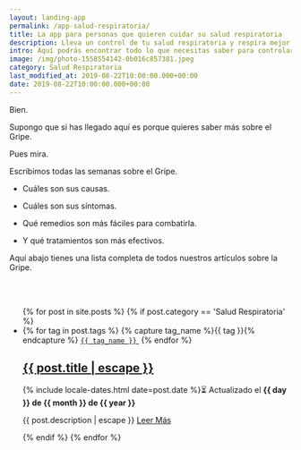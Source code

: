 ```yaml
---
layout: landing-app
permalink: /app-salud-respiratoria/
title: La app para personas que quieren cuidar su salud respiratoria
description: Lleva un control de tu salud respiratoria y respira mejor sin esfuerzo
intro: Aquí podrás encontrar todo lo que necesitas saber para controlar el Gripe. Que lo causa, cuales son sus síntomas, remedios y tratamiento para controlarlo.
image: /img/photo-1558554142-0b016c857381.jpeg
category: Salud Respiratoria
last_modified_at: 2019-08-22T10:00:00.000+00:00
date: 2019-08-22T10:00:00.000+00:00
---
```


Bien.

Supongo que si has llegado aquí es porque quieres saber más sobre el Gripe.

Pues mira.

Escribimos todas las semanas sobre el Gripe.

- Cuáles son sus causas.

- Cuáles son sus síntomas.

- Qué remedios son más fáciles para combatirla.

- Y qué tratamientos son más efectivos.

Aquí abajo tienes una lista completa de todos nuestros artículos sobre la Gripe.

<br>
<br>
<div class="home">
  <ul class="post-list">
    {% for post in site.posts %}
      {% if post.category == 'Salud Respiratoria' %}
      <li itemprop="blogPosts" itemscope itemtype="http://schema.org/BlogPosting">
        <span>
          {% for tag in post.tags %}
            {% capture tag_name %}{{ tag }}{% endcapture %}
            <a href="/tag/{{ tag_name }}"><code class="highligher-rouge shake"><nobr>{{ tag_name }}</nobr></code>&nbsp;</a>
          {% endfor %}
        </span>
        <h2>
          <a itemprop="url" href="{{ post.url | relative_url }}">
            <span class="post-title" itemprop="name headline">{{ post.title | escape }}</span>
          </a>
        </h2>
        <p>
          <!-- <span class="post-meta">Por {{ post.author }}</span> · -->
          <time class="post-meta" datetime="{{ post.date | date_to_xmlschema }}" itemprop="datePublished">{% include locale-dates.html date=post.date %}⏳ Actualizado el <b>{{ day }} de {{ month }} de {{ year }}</b></time>
        </p>
        <p itemprop="description">
          {{ post.description | escape }}
          <a href="{{ post.url | relative_url }}">
            Leer Más
          </a>
        </p>
        <img class="post-cover" src="{{post.img}}" alt="">
      </li>
      {% endif %}
    {% endfor %}
  </ul>
</div>
